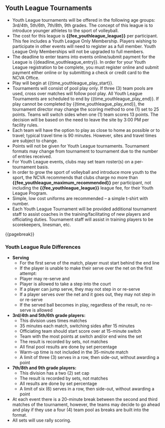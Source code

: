 ## Youth League Tournaments
- Youth League tournaments will be offered in the following age groups: 3rd/4th, 5th/6th, 7th/8th, 9th grades. The concept of this league is to introduce younger athletes to the sport of volleyball.
- The cost for this league is **{{fee_youthleague_league}}** per participant. This fee includes a Youth League Only Membership. Players wishing to participate in other events will need to register as a full member. Youth League Only Memberships will not be upgraded to full members.
- The deadline to enter teams into events online/submit payment for the League is {{deadline_youthleague_entry}}. In order for your Youth League registration to be complete, you must register online and submit payment either online or by submitting a check or credit card to the NCVA Office.
- Play will begin at {{time_youthleague_play_start}}.
- Tournaments will consist of pool play only. If three (3) team pools are used, cross over matches will follow pool play. All Youth League Tournaments are scheduled to end by {{time_youthleague_play_end}}. If play cannot be completed by {{time_youthleague_play_end}}, the tournament director may change the scoring method to one (1) set to 25 points. Teams will switch sides when one (1) team scores 13 points. The decision will be based on the need to leave the site by 3:00 PM per facility rules.
- Each team will have the option to play as close to home as possible or to travel; typical travel time is 90 minutes. However, sites and travel times are subject to change.
- Points will not be given for Youth League tournaments. Tournament formats may change from tournament to tournament due to the number of entries received.
- For Youth League events, clubs may set team roster(s) on a per-tournament basis.
- In order to grow the sport of volleyball and introduce more youth to the sport, the NCVA recommends that clubs charge no more than **{{fee_youthleague_maximum_recommended}}** per participant, not including the **{{fee_youthleague_league}}** league fee, for their Youth League Program.
- Simple, low cost uniforms are recommended – a simple t-shirt with number.
- Each Youth League Tournament will be provided additional tournament staff to assist coaches in the training/facilitating of new players and officiating duties. Tournament staff will assist in training players to be scorekeepers, linesman, etc.
 
{{pagebreak}}

### Youth League Rule Differences
- **Serving**
  - For the first serve of the match, player must start behind the end line 
  - If the player is unable to make their serve over the net on the first attempt: 
  - Player may re-serve and 
  - Player is allowed to take a step into the court 
  - If a player can jump serve, they may not step in or re-serve 
  - If a player serves over the net and it goes out, they may not step in or re-serve 
  - If the served ball becomes in play, regardless of the result, no re-serve is allowed 
- **3rd/4th and 5th/6th grade players:**
  - This division uses times matches 
  - 35 minutes each match, switching sides after 15 minutes 
  - Officiating team should start score over at 15-minute switch 
  - Team with the most points at switch and/or end wins the set 
  - The result is recorded by sets, not matches 
  - All final pool results are done by set percentage 
  - Warm-up time is not included in the 35-minute match 
  - A limit of three (3) serves in a row, then side-out, without awarding a point 
- **7th/8th and 9th grade players:**
  - This division has a two (2) set cap 
  - The result is recorded by sets, not matches 
  - All results are done by set percentage 
  - A limit of six (6) serves in a row, then side-out, without awarding a point 
- At each event there is a 20-minute break between the second and third matches of the tournament, however, the teams may decide to go ahead and play if they use a four (4) team pool as breaks are built into the format.
- All sets will use rally scoring.
